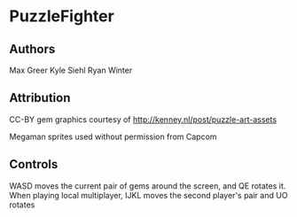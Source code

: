 PuzzleFighter
=============

Authors
-------
Max Greer
Kyle Siehl
Ryan Winter

Attribution
-----------
CC-BY gem graphics courtesy of http://kenney.nl/post/puzzle-art-assets

Megaman sprites used without permission from Capcom

Controls
--------
WASD moves the current pair of gems around the screen, and QE rotates it.
When playing local multiplayer, IJKL moves the second player's pair and UO rotates
